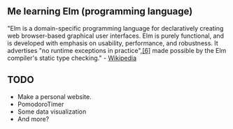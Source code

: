 ## Me learning Elm (programming language)

"Elm is a domain-specific programming language for declaratively creating web browser-based graphical user interfaces. Elm is purely functional, and is developed with emphasis on usability, performance, and robustness. It advertises "no runtime exceptions in practice",[[6]](https://elm-lang.org/) made possible by the Elm compiler's static type checking." - [Wikipedia](https://en.wikipedia.org/wiki/Elm_(programming_language))

## TODO
* Make a personal website.
* PomodoroTimer
* Some data visualization
* And more?